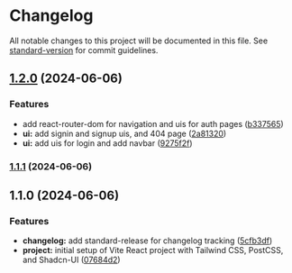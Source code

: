 # Changelog

All notable changes to this project will be documented in this file. See [standard-version](https://github.com/conventional-changelog/standard-version) for commit guidelines.

## [1.2.0](https://github.com/Laryd/usermick/compare/v1.1.1...v1.2.0) (2024-06-06)


### Features

* add react-router-dom for navigation and uis for auth pages ([b337565](https://github.com/Laryd/usermick/commit/b33756559ae81db4c0d67d7b8491553f41939e42))
* **ui:** add signin and signup uis, and 404 page ([2a81320](https://github.com/Laryd/usermick/commit/2a81320726de2058d12190321939aef5ebd145a2))
* **ui:** add uis for login and add navbar ([9275f2f](https://github.com/Laryd/usermick/commit/9275f2f2140ff7306e5bd2e33cbcb6e4df24a27d))

### [1.1.1](https://github.com/Laryd/usermick/compare/v1.1.0...v1.1.1) (2024-06-06)

## 1.1.0 (2024-06-06)


### Features

* **changelog:** add standard-release for changelog tracking ([5cfb3df](https://github.com/Laryd/usermick/commit/5cfb3df558cbfe0a68b63199c493fd35781c098d))
* **project:** initial setup of Vite React project with Tailwind CSS, PostCSS, and Shadcn-UI ([07684d2](https://github.com/Laryd/usermick/commit/07684d2108f91e14205285e30fe51a47004d3446))
